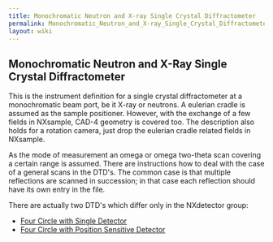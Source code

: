 ```yaml
---
title: Monochromatic Neutron and X-ray Single Crystal Diffractometer
permalink: Monochromatic_Neutron_and_X-ray_Single_Crystal_Diffractometer/
layout: wiki
---
```


Monochromatic Neutron and X-Ray Single Crystal Diffractometer
-------------------------------------------------------------

This is the instrument definition for a single crystal diffractometer at
a monochromatic beam port, be it X-ray or neutrons. A eulerian cradle is
assumed as the sample positioner. However, with the exchange of a few
fields in NXsample, CAD-4 geometry is covered too. The description also
holds for a rotation camera, just drop the eulerian cradle related
fields in NXsample.

As the mode of measurement an omega or omega two-theta scan covering a
certain range is assumed. There are instructions how to deal with the
case of a general scans in the DTD's. The common case is that multiple
reflections are scanned in succession; in that case each reflection
should have its own entry in the file.

There are actually two DTD's which differ only in the NXdetector group:

-   [Four Circle with Single Detector](MonoXSingle "wikilink")
-   [Four Circle with Position Sensitive Detector](MonoXPSD "wikilink")

